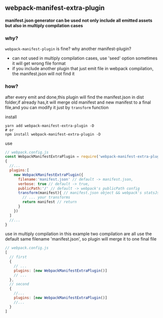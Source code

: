 ## webpack-manifest-extra-plugin

#### manifest.json generator can be used not only include all emitted assets but also in multiply compilation cases

### why?

`webpack-manifest-plugin` is fine? why another manifest-plugin?

* can not used in multiply compilation cases, use 'seed' option sometimes it will get wrong file format
* if you include another plugin that just emit file in webpack compilation, the manifest.json will not find it

### how?

after every emit and done,this plugin will find the manifest.json in dist folder,if already has,it will merge old manifest and new manifest to a final file,and you can modify it just by `transform` function


install

```shell
yarn add webpack-manifest-extra-plugin -D
# or
npm install webpack-manifest-extra-plugin -D
```

use

```js
// webpack.config.js
const WebpackManifestExtraPlugin = require('webpack-manifest-extra-plugin')
{
  //...
  plugins:[
    new WebpackManifestExtraPlugin({
      filename:'manifest.json' // default -> manifest.json,
      verbose: true // default -> true,
      publicPath:'/' // default -> webpack's publicPath config
      transform(manifest){ // manifest.json object && webpack's statsJson object
        // ... your transforms
        return manifest // return
      }
    })
  ]
  //...
}
```

use in multiply compilation
in this example two compilation are all use the default same filename 'manifest.json', so plugin will merge it to one final file
```js
// webpack.config.js
[
  // first
  {
    // ...
    plugins: [new WebpackManifestExtraPlugin()]
    // ...
  },
  // second
  {
    //...
    plugins: [new WebpackManifestExtraPlugin()]
    //...
  }
]
```